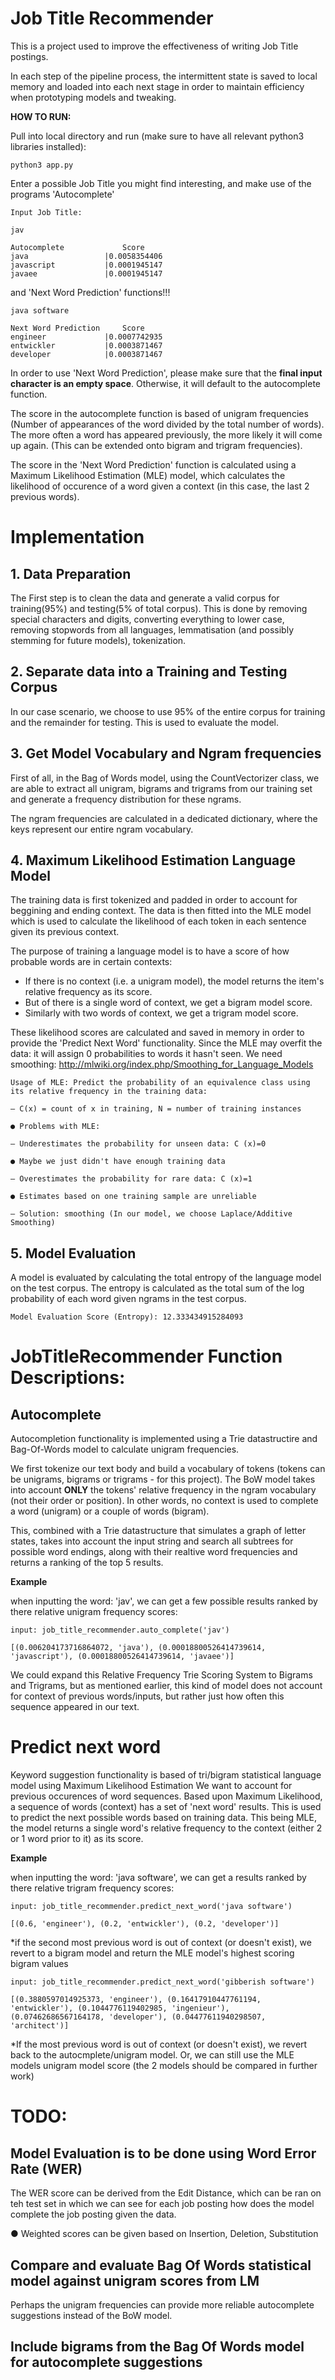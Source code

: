 # Job Title Recommender

This is a project used to improve the effectiveness of writing Job Title postings.

In each step of the pipeline process, the intermittent state is saved to local memory and loaded into each next stage in order to maintain efficiency when prototyping models and tweaking.

**HOW TO RUN:**

Pull into local directory and run (make sure to have all relevant python3 libraries installed):
	
	python3 app.py
	
Enter a possible Job Title you might find interesting, and make use of the programs 'Autocomplete'

	Input Job Title: 

	jav

	Autocomplete             Score
	java                 |0.0058354406
	javascript           |0.0001945147
	javaee               |0.0001945147

and 'Next Word Prediction' functions!!! 

	java software 

	Next Word Prediction     Score
	engineer             |0.0007742935
	entwickler           |0.0003871467
	developer            |0.0003871467

In order to use 'Next Word Prediction', please make sure that the **final input character is an empty space**. 
Otherwise, it will default to the autocomplete function.

The score in the autocomplete function is based of unigram frequencies (Number of appearances of the word divided by the total number of words). The more often a word has appeared previously, the more likely it will come up again. 
(This can be extended onto bigram and trigram frequencies).

The score in the 'Next Word Prediction' function is calculated using a Maximum Likelihood Estimation (MLE) model, which calculates the likelihood of occurence of a word given a context (in this case, the last 2 previous words).


# Implementation

## 1. Data Preparation
The First step is to clean the data and generate a valid corpus for training(95%) and testing(5% of total corpus).
This is done by removing special characters and digits, converting everything to lower case, removing stopwords from all languages, lemmatisation (and possibly stemming for future models), tokenization.

## 2. Separate data into a Training and Testing Corpus
In our case scenario, we choose to use 95% of the entire corpus for training and the remainder for testing.
This is used to evaluate the model. 

## 3. Get Model Vocabulary and Ngram frequencies
First of all, in the Bag of Words model, using the CountVectorizer class, we are able to extract all unigram, bigrams and trigrams from our training set and generate a frequency distribution for these ngrams.

The ngram frequencies are calculated in a dedicated dictionary, where the keys represent our entire ngram vocabulary.

## 4. Maximum Likelihood Estimation Language Model

The training data is first tokenized and padded in order to account for beggining and ending context. The data is then fitted into the MLE model which is used to calculate the likelihood of each token in each sentence given its previous context.

The purpose of training a language model is to have a score of how probable words are in certain contexts:

- If there is no context (i.e. a unigram model), the model returns the item's relative frequency as its score.
- But of there is a single word of context, we get a bigram model score.
- Similarly with two words of context, we get a trigram model score.

These likelihood scores are calculated and saved in memory in order to provide the 'Predict Next Word' functionality. Since the MLE may overfit the data: it will assign 0 probabilities to words it hasn't seen. We need smoothing:
http://mlwiki.org/index.php/Smoothing_for_Language_Models

	Usage of MLE: Predict the probability of an equivalence class using its relative frequency in the training data:

	– C(x) = count of x in training, N = number of training instances

	● Problems with MLE:

	– Underestimates the probability for unseen data: C (x)=0

	● Maybe we just didn't have enough training data

	– Overestimates the probability for rare data: C (x)=1

	● Estimates based on one training sample are unreliable

	– Solution: smoothing (In our model, we choose Laplace/Additive Smoothing)

## 5. Model Evaluation

A model is evaluated by calculating the total entropy of the language model on the test corpus. 
The entropy is calculated as the total sum of the log probability of each word given ngrams in the test corpus.
	
	Model Evaluation Score (Entropy): 12.333434915284093


# JobTitleRecommender Function Descriptions:



## Autocomplete

Autocompletion functionality is implemented using a Trie datastructire and Bag-Of-Words model to calculate unigram frequencies.

We first tokenize our text body and build a vocabulary of tokens (tokens can be unigrams, bigrams or trigrams - for this project).
The BoW model takes into account **ONLY** the tokens' relative frequency in the ngram vocabulary (not their order or position).
In other words, no context is used to complete a word (unigram) or a couple of words (bigram).

This, combined with a Trie datastructure that simulates a graph of letter states, takes into account the input string and search all subtrees for possible word endings, along with their realtive word frequencies and returns a ranking of the top 5 results. 

**Example**

when inputting the word: 'jav', we can get a few possible results ranked by there relative unigram frequency scores:

	input: job_title_recommender.auto_complete('jav')

	[(0.006204173716864072, 'java'), (0.00018800526414739614, 'javascript'), (0.00018800526414739614, 'javaee')]

We could expand this Relative Frequency Trie Scoring System to Bigrams and Trigrams, but as mentioned earlier, this kind of model does not account for context of previous words/inputs, but rather just how often this sequence appeared in our text.

# Predict next word
Keyword suggestion functionality is based of tri/bigram statistical language model using Maximum Likelihood Estimation
We want to account for previous occurences of word sequences. Based upon Maximum Likelihood, a sequence of words (context) has a set of 'next word' results. This is used to predict the next possible words based on training data.
This being MLE, the model returns a single word's relative frequency to the context (either 2 or 1 word prior to it) as its score.

**Example**

when inputting the word: 'java software', we can get a results ranked by there relative trigram frequency scores:

	input: job_title_recommender.predict_next_word('java software')

	[(0.6, 'engineer'), (0.2, 'entwickler'), (0.2, 'developer')]


*if the second most previous word is out of context (or doesn't exist), we revert to a bigram model and return the MLE model's highest scoring bigram values

	input: job_title_recommender.predict_next_word('gibberish software')

	[(0.3880597014925373, 'engineer'), (0.16417910447761194, 'entwickler'), (0.1044776119402985, 'ingenieur'), (0.07462686567164178, 'developer'), (0.04477611940298507, 'architect')]

*If the most previous word is out of context (or doesn't exist), we revert back to the autocmplete/unigram model.
Or, we can still use the MLE models unigram model score (the 2 models should be compared in further work)

# TODO:

## Model Evaluation is to be done using Word Error Rate (WER)

The WER score can be derived from the Edit Distance, which can be ran on teh test set in which we can see for each job posting how does the model complete the job posting given the data.

● Weighted scores can be given based on Insertion, Deletion, Substitution

## Compare and evaluate Bag Of Words statistical model against unigram scores from LM

Perhaps the unigram frequencies can provide more reliable autocomplete suggestions instead of the BoW model.

## Include bigrams from the Bag Of Words model for autocomplete suggestions

